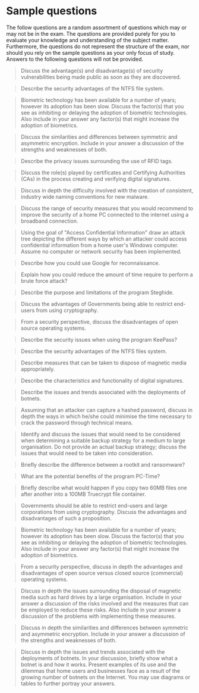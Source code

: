 # Sample questions

The follow questions are a random assortment of questions which may or may not be in the exam. The questions are provided purely for you to evaluate your
knowledge and understanding of the subject matter. Furthermore, the questions do not represent the structure of the exam, nor should you rely on
the sample questions as your only focus of study. Answers to the following questions will not be provided.

>Discuss the advantage(s) and disadvantage(s) of security vulnerabilities being made public as soon as they are discovered.

>Describe the security advantages of the NTFS file system.

>Biometric technology has been available for a number of years; however its adoption has been slow. Discuss the factor(s) that you see as inhibiting or
delaying the adoption of biometric technologies. Also include in your answer any factor(s) that might increase the adoption of biometrics.

>Discuss the similarities and differences between symmetric and asymmetric encryption. Include in your answer a discussion of the strengths and
weaknesses of both.

>Describe the privacy issues surrounding the use of RFID tags.

>Discuss the role(s) played by certificates and Certifying Authorities (CAs) in the process creating and verifying digital signatures.

>Discuss in depth the difficulty involved with the creation of consistent, industry wide naming conventions for new malware.

>Discuss the range of security measures that you would recommend to improve the security of a home PC connected to the internet using a broadband connection.

>Using the goal of "Access Confidential Information" draw an attack tree depicting the different ways by which an attacker could access confidential
information from a home user's Windows computer. Assume no computer or network security has been implemented.

>Describe how you could use Google for reconnaissance.

>Explain how you could reduce the amount of time require to perform a brute force attack?

>Describe the purpose and limitations of the program Steghide.

>Discuss the advantages of Governments being able to restrict end-users from using cryptography.

>From a security perspective, discuss the disadvantages of open source operating systems.

>Describe the security issues when using the program KeePass?

>Describe the security advantages of the NTFS files system.

>Describe measures that can be taken to dispose of magnetic media appropriately.

>Describe the characteristics and functionality of digital signatures.

>Describe the issues and trends associated with the deployments of botnets.

>Assuming that an attacker can capture a hashed password, discuss in depth the ways in which he/she could minimise the time necessary to crack the password through technical means.

>Identify and discuss the issues that would need to be considered when determining a suitable backup strategy for a medium to large organisation. Do
not provide an actual backup strategy; discuss the issues that would need to be taken into consideration.

>Briefly describe the difference between a rootkit and ransomware?

>What are the potential benefits of the program PC-Time?

>Briefly describe what would happen if you copy two 60MB files one after another into a 100MB Truecrypt file container.

>Governments should be able to restrict end-users and large corporations from using cryptography. Discuss the advantages and disadvantages of such a
proposition.

>Biometric technology has been available for a number of years; however its adoption has been slow. Discuss the factor(s) that you see as inhibiting or
delaying the adoption of biometric technologies. Also include in your answer any factor(s) that might increase the adoption of biometrics.

>From a security perspective, discuss in depth the advantages and disadvantages of open source versus closed source (commercial) operating
systems.

>Discuss in depth the issues surrounding the disposal of magnetic media such as hard drives by a large organisation. Include in your answer a discussion of the risks involved and the measures that can be employed to reduce these risks. Also include in your answer a discussion of the problems with implementing these measures.

>Discuss in depth the similarities and differences between symmetric and asymmetric encryption. Include in your answer a discussion of the strengths
and weaknesses of both.

>Discuss in depth the issues and trends associated with the deployments of botnets. In your discussion, briefly show what a botnet is and how it works.
Present examples of its use and the dilemmas that home users and businesses face as a result of the growing number of botnets on the Internet. You may use diagrams or tables to further portray your answers.
